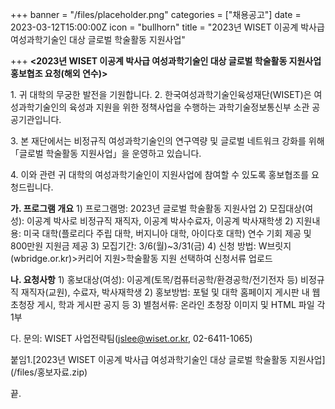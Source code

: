 +++
banner = "/files/placeholder.png"
categories = ["채용공고"]
date = 2023-03-12T15:00:00Z
icon = "bullhorn"
title = "2023년 WISET 이공계 박사급 여성과학기술인 대상 글로벌 학술활동 지원사업"

+++
**<2023년 WISET 이공계 박사급 여성과학기술인 대상 글로벌 학술활동 지원사업 홍보협조 요청(해외 연수)>**

1\. 귀 대학의 무궁한 발전을 기원합니다. 2. 한국여성과학기술인육성재단(WISET)은 여성과학기술인의 육성과 지원을 위한 정책사업을 수행하는 과학기술정보통신부 소관 공공기관입니다.

3\. 본 재단에서는 비정규직 여성과학기술인의 연구역량 및 글로벌 네트워크 강화를 위해 「글로벌 학술활동 지원사업」을 운영하고 있습니다.

4\. 이와 관련 귀 대학의 여성과학기술인이 지원사업에 참여할 수 있도록 홍보협조를 요청드립니다.

**가. 프로그램 개요** 1) 프로그램명: 2023년 글로벌 학술활동 지원사업 2) 모집대상(여성): 이공계 박사로 비정규직 재직자, 이공계 박사수료자, 이공계 박사재학생 2) 지원내용: 미국 대학(플로리다 주립 대학, 버지니아 대학, 아이다호 대학) 연수 기회 제공 및 800만원 지원금 제공 3) 모집기간: 3/6(월)\~3/31(금) 4) 신청 방법: W브릿지(wbridge.or.kr)>커리어 지원>학술활동 지원 선택하여 신청서류 업로드

**나. 요청사항** 1) 홍보대상(여성): 이공계(토목/컴퓨터공학/환경공학/전기전자 등) 비정규직 재직자(교원), 수료자, 박사재학생 2) 홍보방법: 포털 및 대학 홈페이지 게시판 내 웹초청장 게시, 학과 게시판 공지 등 3) 별첨서류: 온라인 초청장 이미지 및 HTML 파일 각 1부

다. 문의: WISET 사업전략팀(jslee@wiset.or.kr, 02-6411-1065) 

붙임1.\[2023년 WISET 이공계 박사급 여성과학기술인 대상 글로벌 학술활동 지원사업\](/files/홍보자료.zip)

끝.